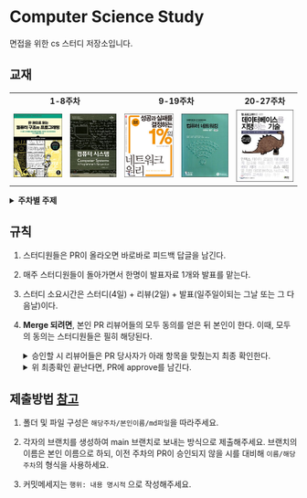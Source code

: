 # Computer Science Study

면접을 위한 cs 스터디 저장소입니다.

## 교재

<div align="center">
<table>
      <tr>
            <th colspan="2">1-8주차</th>
            <th colspan="2">9-19주차</th>
            <th colspan="2">20-27주차</th>
      </tr>
      <tr>
            <td>
                  <a href="http://www.yes24.com/Product/Goods/98997716">
                        <img src="assets/images/computer-structure.jpg">
                  </a>
            </td> 
            <td>
            <a href="http://www.yes24.com/Product/Goods/31950404">
                  <img src="assets/images/computer-systems.jpg">
            </a>
            </td> 
            <td>
            <a href="http://www.yes24.com/Product/Goods/90640081">
                  <img src="assets/images/network(1).jpg">
            </a>
            </td> 
            <td>
            <a href="http://www.yes24.com/Product/Goods/45543957">
                  <img src="assets/images/network(2).jpg">
            </a>
            </td> 
            <td>
            <a href="http://www.yes24.com/Product/Goods/27893960">
                  <img src="assets/images/database.jpg">
            </a>
            </td> 
      </tr>
</table>
</div>

<details>
<summary><b>주차별 주제</b></summary>

> 🔥는 중요 챕터를 의미합니다.

<div align="center">
<table>
      <tr>
            <th colspan="2">컴퓨터 구조</th>
            <th colspan="2">네트워크</th>
            <th colspan="2">데이터베이스</th>
      </tr>
      <tr>
            <td>
                  <a href="https://github.com/cs-study-org/cs-study/tree/main/01">1주차</a>
            </td>
            <td>컴퓨터 내부의 언어체계</td>
            <td>
                  <a href="https://github.com/cs-study-org/cs-study/tree/main/09">9주차</a>
            </td>
            <td>웹 브라우저</td>
            <td>
                  <a href="https://github.com/cs-study-org/cs-study/tree/main/20">20주차</a>
            </td>
            <td>데이터베이스 필요성과 인덱스 🔥</td>
      </tr>
      <tr>
            <td>
                  <a href="https://github.com/cs-study-org/cs-study/tree/main/02">2주차</a>
            </td>
            <td>전자 회로의 조합 논리</td>
            <td>
                  <a href="https://github.com/cs-study-org/cs-study/tree/main/10">10주차</a>
            </td>
            <td>프로토콜 스택 Part 1</td>
            <td>
                  <a href="https://github.com/cs-study-org/cs-study/tree/main/21">21주차</a>
            </td>
            <td>테이블 설계와 릴레이션</td>
      </tr>
      <tr>
            <td>
                  <a href="https://github.com/cs-study-org/cs-study/tree/main/03">3주차</a>
            </td>
            <td>메모리 사용과 관리</td>
            <td>
                  <a href="https://github.com/cs-study-org/cs-study/tree/main/11">11주차</a>
            </td>
            <td>프로토콜 스택 Part 2</td>
            <td>
                  <a href="https://github.com/cs-study-org/cs-study/tree/main/22">22주차</a>
            </td>
            <td>SQL문의 특징과 잘 다루는 법</td>
      </tr>
      <tr>
            <td>
                  <a href="https://github.com/cs-study-org/cs-study/tree/main/04">4주차</a>
            </td>
            <td>입출력과 네트워킹</td>
            <td>
                  <a href="https://github.com/cs-study-org/cs-study/tree/main/12">12주차</a>
            </td>
            <td>LAN 어댑터</td>
             <td>
                  <a href="https://github.com/cs-study-org/cs-study/tree/main/23">23주차</a>
            </td>
            <td>가용성과 데이터의 복제 🔥</td>
      </tr>
      <tr>
            <td>
                  <a href="https://github.com/cs-study-org/cs-study/tree/main/05">5주차</a>
            </td>
            <td>데이터 구조와 처리</td>
            <td>
                  <a href="https://github.com/cs-study-org/cs-study/tree/main/13">13주차</a>
            </td>
            <td>LAN 기기</td>
             <td>
                  <a href="https://github.com/cs-study-org/cs-study/tree/main/24">24주차</a>
            </td>
            <td>트랜잭션과 무결성 ·무정지성 🔥</td>
      </tr>
      <tr>
            <td>
                  <a href="https://github.com/cs-study-org/cs-study/tree/main/06">6주차</a>
            </td>
            <td>프로그래밍 언어 처리</td>
            <td>
                  <a href="https://github.com/cs-study-org/cs-study/tree/main/14">14주차</a>
            </td>
            <td>방화벽</td>
            <td>
                  <a href="https://github.com/cs-study-org/cs-study/tree/main/25">25주차</a>
            </td>
            <td>스토리지 기술의 변천과 데이터베이스에 끼치는 영향</td>
      </tr>
      <tr>
            <td>
                  <a href="https://github.com/cs-study-org/cs-study/tree/main/07">7주차</a>
            </td>
            <td>시스템 프로그래밍</td>
            <td>
                  <a href="https://github.com/cs-study-org/cs-study/tree/main/15">15주차</a>
            </td>
            <td>부하 분산</td>
            <td>
                  <a href="https://github.com/cs-study-org/cs-study/tree/main/26">26주차</a>
            </td>
            <td>
                  트랜잭션 격리수준 🔥<br/>
                  REDO vs UNDO vs 바이너리 로그
            </td>
      </tr>
      <tr>
            <td>
                  <a href="https://github.com/cs-study-org/cs-study/tree/main/08">8주차</a>
            </td>
            <td>병렬성과 비동기성</td>
            <td>
                  <a href="https://github.com/cs-study-org/cs-study/tree/main/16">16주차</a>
            </td>
            <td>웹 서버, HTTP 버전별 특징</td>
            <td>
                  <a href="https://github.com/cs-study-org/cs-study/tree/main/27">27주차</a>
            </td>
            <td>트랜잭션 locking</td>
      </tr>
      <tr>
            <td align="center" rowspan="3" colspan="2">-</td>  
            <td>
                  <a href="https://github.com/cs-study-org/cs-study/tree/main/17">17주차</a>
            </td>
            <td>트랜스포트 계층 개요</td>
      </tr>      
      <tr>            
            <td>
                  <a href="https://github.com/cs-study-org/cs-study/tree/main/18">18주차</a>
            </td>
            <td>TCP 흐름제어 및 오류제어 🔥</td>
      </tr>
      <tr>            
            <td>
                  <a href="https://github.com/cs-study-org/cs-study/tree/main/19">19주차</a>
            </td>
            <td>TCP 혼잡제어 🔥</td>
      </tr>
</table>      
</div>

</details>

## 규칙
1. 스터디원들은 PR이 올라오면 바로바로 피드백 답글을 남긴다.
2. 매주 스터디원들이 돌아가면서 한명이 발표자료 1개와 발표를 맡는다.
3. 스터디 소요시간은 스터디(4일) + 리뷰(2일) + 발표(일주일이되는 그날 또는 그 다음날)이다.
4. **Merge 되려면**, 본인 PR 리뷰어들의 모두 동의를 얻은 뒤 본인이 한다. 이때, 모두의 동의는 스터디원들은 필히 해당된다.

      <details>
      <summary>승인할 시 리뷰어들은 PR 당사자가 아래 항목을 맞췄는지 최종 확인한다.</summary>
   
      <div markdown="1">  

      * 다른 스터디원의 파일이 PR 당사자의 파일에 포함되었는가? 있다면 제거하는 커밋 올려야하므로 비승인

      * 리뷰어들의 피드백을 해결해주었나? 해결되지 않았다면 비승인

      * 파일에 오탈자나 마크다운 일관성을 해치는 부분이 있나? 있다면 비승인

      </div>
      </details>
      

      <details>
      <summary>위 최종확인 끝난다면, PR에 approve를 남긴다.</summary>
   
      <div markdown="1">       

      1. PR > files changed에서 review changes 버튼을 누른다.

      2. approve 라디오버튼을 체크한 뒤 submit review 한다.

      3. 아래와 같은 코맨트가 달렸다면 성공이다.
            
            ![merge approve](https://user-images.githubusercontent.com/53007747/146631596-97e621d5-8315-44c1-9b89-9e6d30d1154a.jpg)

      </div>
      </details>

## 제출방법 [참고](https://thenkl.slack.com/archives/C02QJJ5PYBF/p1639707595001100?thread_ts=1639707087.001000&cid=C02QJJ5PYBF)
1. 폴더 및 파일 구성은 `해당주차/본인이름/md파일`을 따라주세요.

2. 각자의 브랜치를 생성하여 main 브랜치로 보내는 방식으로 제출해주세요. 브랜치의 이름은 본인 이름으로 하되, 이전 주차의 PR이 승인되지 않을 시를 대비해 `이름/해당주차`의 형식을 사용하세요.

3. 커밋메세지는 `행위: 내용 명시적` 으로 작성해주세요.
